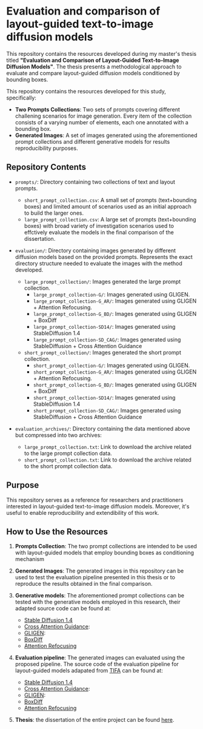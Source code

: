 # Evaluation and comparison of layout-guided text-to-image diffusion models

This repository contains the resources developed during my master's thesis titled **"Evaluation and Comparison of Layout-Guided Text-to-Image Diffusion Models"**. The thesis presents a methodological approach to evaluate and compare layout-guided  diffusion models conditioned by bounding boxes.

This repository contains the resources developed for this study, specifically:

- **Two Prompts Collections**: Two sets of prompts covering different challening scenarios for image generation. Every item of the collection consists of a varying number of elements, each one annotated with a bounding box.
- **Generated Images**: A set of images generated using the aforementioned prompt collections and different generative models for results reproducibility purposes.

## Repository Contents

- `prompts/`: Directory containing two collections of text and layout prompts.
  - `short_prompt_collection.csv`: A small set of prompts (text+bounding boxes) and limited amount of scenarios used as an initial approach to build the larger ones.
  - `large_prompt_collection.csv`: A large set of prompts (text+bounding boxes) with broad variety of investigation scenarios used to effctively evaluate the models in the final comparison of the dissertation.

- `evaluation/`: Directory containing images generated by different diffusion models based on the provided prompts. Represents the exact directory structure needed to evaluate the images with the method developed.
  - `large_prompt_collection/`: Images generated the large prompt collection.
    - `large_prompt_collection-G/`: Images generated using GLIGEN.
    - `large_prompt_collection-G_AR/`: Images generated using GLIGEN + Attention Refocusing.
    - `large_prompt_collection-G_BD/`: Images generated using GLIGEN + BoxDiff
    - `large_prompt_collection-SD14/`: Images generated using StableDiffusion 1.4
    - `large_prompt_collection-SD_CAG/`: Images generated using StableDiffusion + Cross Attention Guidance
  - `short_prompt_collection/`: Images generated the short prompt collection.
    - `short_prompt_collection-G/`: Images generated using GLIGEN.
    - `short_prompt_collection-G_AR/`: Images generated using GLIGEN + Attention Refocusing.
    - `short_prompt_collection-G_BD/`: Images generated using GLIGEN + BoxDiff
    - `short_prompt_collection-SD14/`: Images generated using StableDiffusion 1.4
    - `short_prompt_collection-SD_CAG/`: Images generated using StableDiffusion + Cross Attention Guidance

- `evaluation_archives/`: Directory containing the data mentioned above but compressed into two archives:
  - `large_prompt_collection.txt`: Link to download the archive related to the large prompt collection data.
  - `short_prompt_collection.txt`: Link to download the archive related to the short prompt collection data.
  

## Purpose

This repository serves as a reference for researchers and practitioners interested in layout-guided text-to-image diffusion models. Moreover, it's useful to enable reproducibility and extendibility of this work.

## How to Use the Resources

1. **Prompts Collection**: The two prompt collections are intended to be used with layout-guided models that employ bounding boxes as conditioning mechanism 

2. **Generated Images**: The generated images in this repository can be used to test the evaluation pipeline presented in this thesis or to reproduce the results obtained in the final comparison.

3. **Generative models**: The aforementioned prompt collections can be tested with the generative models employed in this research, their adapted source code can be found at:
   - [Stable Diffusion 1.4](https://github.com/davidevezzaro/sd14-test)
   - [Cross Attention Guidance](https://github.com/davidevezzaro/layout-guidance-test):
   - [GLIGEN](https://github.com/davidevezzaro/gligen-test):
   - [BoxDiff](https://github.com/davidevezzaro/boxdiff-test)
   - [Attention Refocusing](https://github.com/davidevezzaro/attention-refocusing-test)

4. **Evaluation pipeline**: The generated images can evaluated using the proposed pipeline. The source code of the evaluation pipeline for layout-guided models adapated from [TIFA](https://github.com/Yushi-Hu/tifa) can be found at:
   - [Stable Diffusion 1.4](https://github.com/davidevezzaro/sd14-test)
   - [Cross Attention Guidance](https://github.com/davidevezzaro/layout-guidance-test):
   - [GLIGEN](https://github.com/davidevezzaro/gligen-test):
   - [BoxDiff](https://github.com/davidevezzaro/boxdiff-test)
   - [Attention Refocusing](https://github.com/davidevezzaro/attention-refocusing-test)
  
5. **Thesis**: the dissertation of the entire project can be found [here](https://unipdit-my.sharepoint.com/:f:/g/personal/davide_vezzaro_4_studenti_unipd_it/ElDlfwwUfE9LldzDZZ8_ig4BoAo4443E4Y9KPU_RBKi6ow?e=fL0WIn).